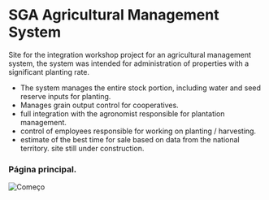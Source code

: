 # SGA Agricultural Management System

 Site for the integration workshop project for an agricultural management system, the system was intended for administration
 of properties with a significant planting rate.

 * The system manages the entire stock portion, including water and seed reserve inputs for planting.
 * Manages grain output control for cooperatives.
 * full integration with the agronomist responsible for plantation management.
 * control of employees responsible for working on planting / harvesting.
 * estimate of the best time for sale based on data from the national territory.
 site still under construction.

### Página principal.

![Começo](https://github.com/AlexDeSaran/Site-Agricola/blob/main/images/Capturar.PNG)
